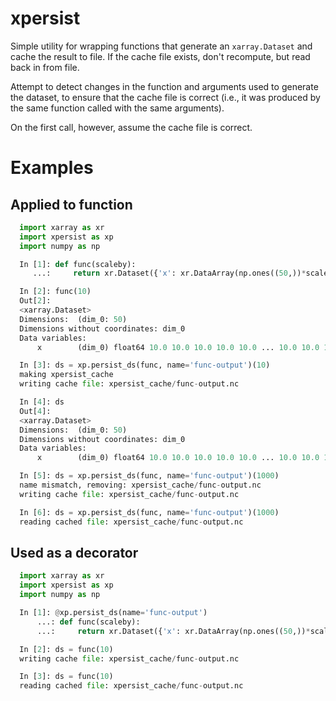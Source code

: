 
# xpersist

Simple utility for wrapping functions that generate an `xarray.Dataset` and cache the result to file. If the cache file exists, don't recompute, but read back in from file.


Attempt to detect changes in the function and arguments used to generate the dataset,
to ensure that the cache file is correct (i.e., it was produced by the same function
called with the same arguments).

On the first call, however, assume the cache file is correct.

# Examples

## Applied to function

```python
  import xarray as xr
  import xpersist as xp
  import numpy as np

  In [1]: def func(scaleby):
     ...:     return xr.Dataset({'x': xr.DataArray(np.ones((50,))*scaleby)})

  In [2]: func(10)
  Out[2]:
  <xarray.Dataset>
  Dimensions:  (dim_0: 50)
  Dimensions without coordinates: dim_0
  Data variables:
      x        (dim_0) float64 10.0 10.0 10.0 10.0 10.0 ... 10.0 10.0 10.0 10.0

  In [3]: ds = xp.persist_ds(func, name='func-output')(10)
  making xpersist_cache
  writing cache file: xpersist_cache/func-output.nc

  In [4]: ds
  Out[4]:
  <xarray.Dataset>
  Dimensions:  (dim_0: 50)
  Dimensions without coordinates: dim_0
  Data variables:
      x        (dim_0) float64 10.0 10.0 10.0 10.0 10.0 ... 10.0 10.0 10.0 10.0

  In [5]: ds = xp.persist_ds(func, name='func-output')(1000)
  name mismatch, removing: xpersist_cache/func-output.nc
  writing cache file: xpersist_cache/func-output.nc

  In [6]: ds = xp.persist_ds(func, name='func-output')(1000)
  reading cached file: xpersist_cache/func-output.nc
```

## Used as a decorator

```python
  import xarray as xr
  import xpersist as xp
  import numpy as np

  In [1]: @xp.persist_ds(name='func-output')
      ...: def func(scaleby):
      ...:     return xr.Dataset({'x': xr.DataArray(np.ones((50,))*scaleby)})

  In [2]: ds = func(10)
  writing cache file: xpersist_cache/func-output.nc

  In [3]: ds = func(10)
  reading cached file: xpersist_cache/func-output.nc
```
